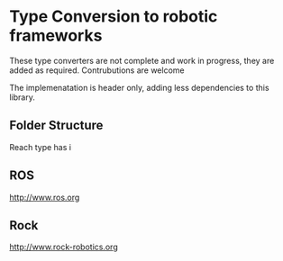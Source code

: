 # Type Conversion to robotic frameworks

These type converters are not complete and work in progress, they are added as required.
Contrubutions are welcome

The implemenatation is header only, adding less dependencies to this library.

## Folder Structure


Reach type has i

## ROS

http://www.ros.org

## Rock

http://www.rock-robotics.org